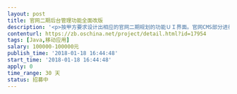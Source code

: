 ```yaml
---                
layout: post       
title: 官网二期后台管理功能全面改版           
description: '<p>按甲方要求设计出相应的官网二期规划的功能ＵＩ界面。官网CMS部分进行功能实现。从而达到：1、提高业务处理效率；2、操作界面更加人性化；3、处理流程更加科学合理；4、提高旅客满意度等。</p>'     
contenturl: https://zb.oschina.net/project/detail.html?id=17954      
tags: [Java,移动应用]            
salary: 100000-100000元          
publish_time: '2018-01-18 16:44:48'         
start_time: '2018-01-18 16:44:48'           
apply: 0                   
time_range: 30 天              
status: 招募中                  
---                 
```

